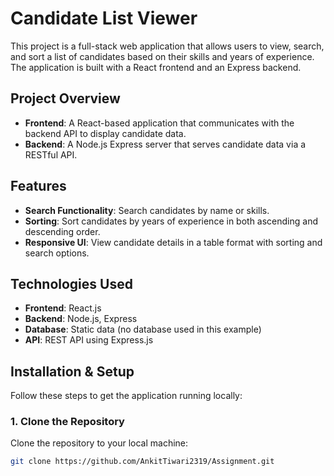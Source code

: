 # Candidate List Viewer

This project is a full-stack web application that allows users to view, search, and sort a list of candidates based on their skills and years of experience. The application is built with a React frontend and an Express backend.

## Project Overview

- **Frontend**: A React-based application that communicates with the backend API to display candidate data.
- **Backend**: A Node.js Express server that serves candidate data via a RESTful API.

## Features

- **Search Functionality**: Search candidates by name or skills.
- **Sorting**: Sort candidates by years of experience in both ascending and descending order.
- **Responsive UI**: View candidate details in a table format with sorting and search options.

## Technologies Used

- **Frontend**: React.js
- **Backend**: Node.js, Express
- **Database**: Static data (no database used in this example)
- **API**: REST API using Express.js

## Installation & Setup

Follow these steps to get the application running locally:

### 1. Clone the Repository

Clone the repository to your local machine:

```bash
git clone https://github.com/AnkitTiwari2319/Assignment.git
